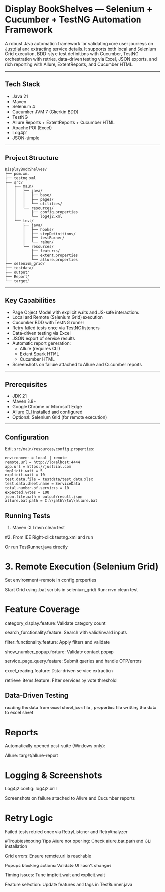 # Display BookShelves — Selenium + Cucumber + TestNG Automation Framework

A robust Java automation framework for validating core user journeys on [Justdial](https://justdial.com) and extracting service details. It supports both local and Selenium Grid execution, BDD-style test definitions with Cucumber, TestNG orchestration with retries, data-driven testing via Excel, JSON exports, and rich reporting with Allure, ExtentReports, and Cucumber HTML.

---

## Tech Stack

- Java 21  
- Maven  
- Selenium 4  
- Cucumber JVM 7 (Gherkin BDD)  
- TestNG  
- Allure Reports + ExtentReports + Cucumber HTML  
- Apache POI (Excel)  
- Log4j2  
- JSON-simple  

---

##  Project Structure
```
DisplayBookShelves/
├── pom.xml
├── testng.xml
├── src/
│   ├── main/
│   │   ├── java/
│   │   │   ├── base/
│   │   │   ├── pages/
│   │   │   └── utilities/
│   │   └── resources/
│   │       ├── config.properties
│   │       └── log4j2.xml
│   └── test/
│       ├── java/
│       │   ├── hooks/
│       │   ├── stepDefinitions/
│       │   ├── testRunner/
│       │   └── reRun/
│       └── resources/
│           ├── features/
│           ├── extent.properties
│           └── allure.properties
├── selenium_grid/
├── testdata/
├── output/
├── Report/
└── target/
```

---

## Key Capabilities

- Page Object Model with explicit waits and JS-safe interactions  
- Local and Remote (Selenium Grid) execution  
- Cucumber BDD with TestNG runner  
- Retry failed tests once via TestNG listeners  
- Data-driven testing via Excel  
- JSON export of service results  
- Automatic report generation:
  - Allure (requires CLI)
  - Extent Spark HTML
  - Cucumber HTML  
- Screenshots on failure attached to Allure and Cucumber reports  

---

## Prerequisites

- JDK 21  
- Maven 3.8+  
- Google Chrome or Microsoft Edge  
- [Allure CLI](https://docs.qameta.io/allure/) installed and configured  
- Optional: Selenium Grid (for remote execution)  

---

##  Configuration

Edit `src/main/resources/config.properties`:

```properties
environment = local | remote
remote.url = http://localhost:4444
app.url = https://justdial.com
implicit.wait = 5
explicit.wait = 10
test.data.file = testdata/test_data.xlsx
test.data.sheet.name = ServiceData
total.number.of.services = 10
expected.votes = 100
json.file.path = output/result.json
allure.bat.path = C:\\path\\to\\allure.bat
```

##  Running Tests

1. Maven CLI
mvn clean test

#2. From IDE
Right-click testng.xml and run

Or run TestRunner.java directly

# 3. Remote Execution (Selenium Grid)

Set environment=remote in config.properties

Start Grid using .bat scripts in selenium_grid/
Run:
mvn clean test

#  Feature Coverage

category_display.feature: Validate category count

search_functionality.feature: Search with valid/invalid inputs

filter_functionality.feature: Apply filters and validate

show_number_popup.feature: Validate contact popup

service_page_query.feature: Submit queries and handle OTP/errors

excel_reading.feature: Data-driven service extraction

retrieve_items.feature: Filter services by vote threshold

## Data-Driven Testing

reading the data from excel sheet,json file , properties file
 writting the data to excel sheet
 

#  Reports
Automatically opened post-suite (Windows only):

Allure: target/allure-report

# Logging & Screenshots
Log4j2 config: log4j2.xml

Screenshots on failure attached to Allure and Cucumber reports

# Retry Logic
Failed tests retried once via RetryListener and RetryAnalyzer

#Troubleshooting Tips
Allure not opening: Check allure.bat.path and CLI installation

Grid errors: Ensure remote.url is reachable

Popups blocking actions: Validate UI hasn't changed

Timing issues: Tune implicit.wait and explicit.wait

Feature selection: Update features and tags in TestRunner.java




